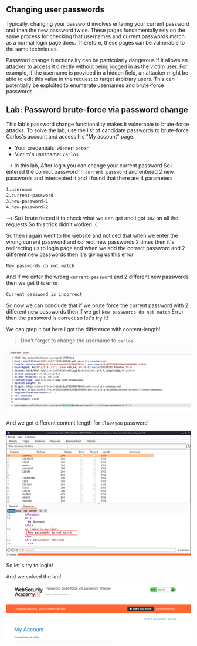 ## Changing user passwords

Typically, changing your password involves entering your current password and then the new password twice. These pages fundamentally rely on the same process for checking that usernames and current passwords match as a normal login page does. Therefore, these pages can be vulnerable to the same techniques.

Password change functionality can be particularly dangerous if it allows an attacker to access it directly without being logged in as the victim user. For example, if the username is provided in a hidden field, an attacker might be able to edit this value in the request to target arbitrary users. This can potentially be exploited to enumerate usernames and brute-force passwords.

## Lab: Password brute-force via password change

This lab's password change functionality makes it vulnerable to brute-force attacks. To solve the lab, use the list of candidate passwords to brute-force Carlos's account and access his "My account" page.

- Your credentials: `wiener:peter`
- Victim's username: `carlos`

--> In this lab, After login you can change your current password So i entered the correct password in `current password` and entered 2 new passwords and intercepted it and i found that there are 4 parameters

```
1.username
2.current-password
3.new-password-1
4.new-password-2
```

--> So i brute forced it to check what we can get and i got `302` on all the requests So this trick didn't worked :(

So then i again went to the website and noticed that when we enter the wrong current password and correct new passwords 2 times then it's redirecting us to login page and when we add the correct password and 2 different new passwords then it's giving us this error

```
New passwords do not match
```

And if we enter the wrong `current-password` and 2 different new passwords then we get this error:

```
Current password is incorrect
```

So now we can conclude that if we brute force the current password with 2 different new passwords then if we get `New passwords do not match` Error then the password is correct so let's try it!

We can grep it but here i got the difference with content-length!

> Don't forget to change the username to `carlos`

![](Attachments/Pastedimage20220208140028.png)

And we got different content length for `iloveyou` password

![](Attachments/Pastedimage20220208140306.png)

So let's try to login!

And we solved the lab!

![](Attachments/Pastedimage20220208140528.png)
